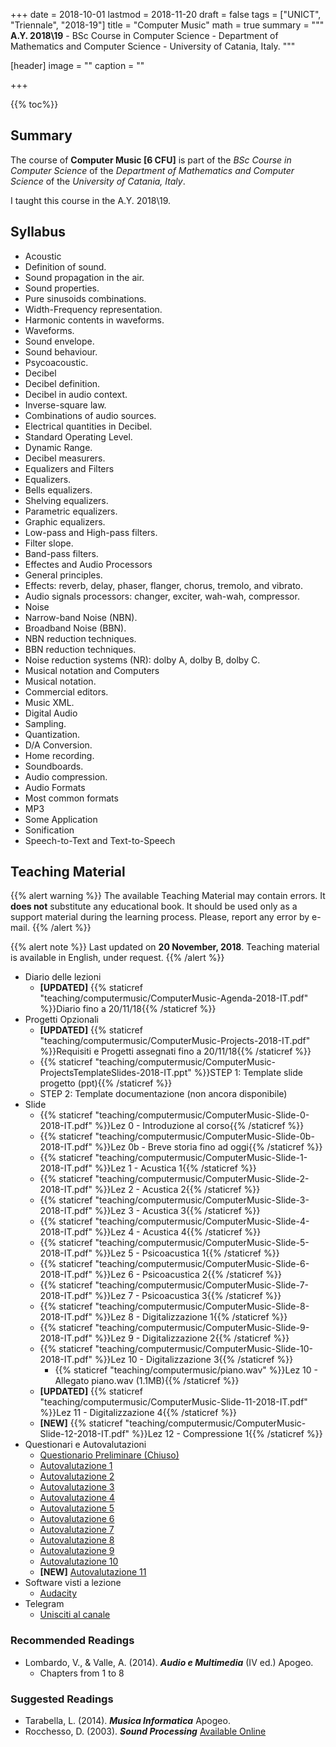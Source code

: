 +++
date = 2018-10-01
lastmod = 2018-11-20
draft = false
tags = ["UNICT", "Triennale", "2018-19"]
title = "Computer Music"
math = true
summary = """
**A.Y. 2018\\19** - BSc Course in Computer Science - Department of Mathematics and Computer Science - University of Catania, Italy.
"""

[header]
image = ""
caption = ""

+++

{{% toc%}}

## Summary

The course of **Computer Music [6 CFU]** is part of the *BSc Course in Computer Science* of the *Department of Mathematics and Computer Science* of the *University of Catania, Italy*.

I taught this course in the A.Y. 2018\\19.

## Syllabus

*	Acoustic 
  * Definition of sound.
  * Sound propagation in the air.
  * Sound properties.
  * Pure sinusoids combinations.
  * Width-Frequency representation.
  * Harmonic contents in waveforms.
  * Waveforms.
  * Sound envelope.
  * Sound behaviour.
  * Psycoacoustic.
*	Decibel 
  * Decibel definition.
  * Decibel in audio context.
  * Inverse-square law.
  * Combinations of audio sources.
  * Electrical quantities in Decibel.
  * Standard Operating Level.
  * Dynamic Range.
  * Decibel measurers.
*	Equalizers and Filters
  * Equalizers.
  * Bells equalizers.
  * Shelving equalizers.
  * Parametric equalizers.
  * Graphic equalizers.
  * Low-pass and High-pass filters.
  * Filter slope.
  * Band-pass filters.
*	Effectes and Audio Processors
  * General principles.
  * Effects: reverb, delay, phaser, flanger, chorus, tremolo, and vibrato.
  * Audio signals processors: changer, exciter, wah-wah, compressor.
*	Noise 
  * Narrow-band Noise (NBN).
  * Broadband Noise (BBN).
  * NBN reduction techniques.
  * BBN reduction techniques.
  * Noise reduction systems (NR): dolby A, dolby B, dolby C.
*	Musical notation and Computers 
  * Musical notation.
  * Commercial editors.
  * Music XML.
*	Digital Audio 
  * Sampling.
  * Quantization.
  * D/A Conversion.
  * Home recording.
  * Soundboards.
  * Audio compression.
*	Audio Formats
  * Most common formats
  * MP3
*	Some Application 
  * Sonification
  * Speech-to-Text and Text-to-Speech 


## Teaching Material

{{% alert warning %}}
The available Teaching Material may contain errors. It **does not** substitute any educational book. It should be used only as a support material during the learning process. Please, report any error by e-mail.
{{% /alert %}}

{{% alert note %}}
Last updated on **20 November, 2018**. Teaching material is available in English, under request.
{{% /alert %}}

* Diario delle lezioni
  * **[UPDATED]** {{% staticref "teaching/computermusic/ComputerMusic-Agenda-2018-IT.pdf" %}}Diario fino a 20/11/18{{% /staticref %}}
* Progetti Opzionali
  * **[UPDATED]** {{% staticref "teaching/computermusic/ComputerMusic-Projects-2018-IT.pdf" %}}Requisiti e Progetti assegnati fino a 20/11/18{{% /staticref %}}
  * {{% staticref "teaching/computermusic/ComputerMusic-ProjectsTemplateSlides-2018-IT.ppt" %}}STEP 1: Template slide progetto (ppt){{% /staticref %}}
  * STEP 2: Template documentazione (non ancora disponibile)
* Slide
  * {{% staticref "teaching/computermusic/ComputerMusic-Slide-0-2018-IT.pdf" %}}Lez 0 - Introduzione al corso{{% /staticref %}}
  * {{% staticref "teaching/computermusic/ComputerMusic-Slide-0b-2018-IT.pdf" %}}Lez 0b - Breve storia fino ad oggi{{% /staticref %}}
  * {{% staticref "teaching/computermusic/ComputerMusic-Slide-1-2018-IT.pdf" %}}Lez 1 - Acustica 1{{% /staticref %}}
  * {{% staticref "teaching/computermusic/ComputerMusic-Slide-2-2018-IT.pdf" %}}Lez 2 - Acustica 2{{% /staticref %}}
  * {{% staticref "teaching/computermusic/ComputerMusic-Slide-3-2018-IT.pdf" %}}Lez 3 - Acustica 3{{% /staticref %}}
  * {{% staticref "teaching/computermusic/ComputerMusic-Slide-4-2018-IT.pdf" %}}Lez 4 - Acustica 4{{% /staticref %}}
  * {{% staticref "teaching/computermusic/ComputerMusic-Slide-5-2018-IT.pdf" %}}Lez 5 - Psicoacustica 1{{% /staticref %}}
  * {{% staticref "teaching/computermusic/ComputerMusic-Slide-6-2018-IT.pdf" %}}Lez 6 - Psicoacustica 2{{% /staticref %}}
  * {{% staticref "teaching/computermusic/ComputerMusic-Slide-7-2018-IT.pdf" %}}Lez 7 - Psicoacustica 3{{% /staticref %}}
  * {{% staticref "teaching/computermusic/ComputerMusic-Slide-8-2018-IT.pdf" %}}Lez 8 - Digitalizzazione 1{{% /staticref %}}
  * {{% staticref "teaching/computermusic/ComputerMusic-Slide-9-2018-IT.pdf" %}}Lez 9 - Digitalizzazione 2{{% /staticref %}}
  * {{% staticref "teaching/computermusic/ComputerMusic-Slide-10-2018-IT.pdf" %}}Lez 10 - Digitalizzazione 3{{% /staticref %}}
      * {{% staticref "teaching/computermusic/piano.wav" %}}Lez 10 - Allegato piano.wav (1.1MB){{% /staticref %}}
  * **[UPDATED]** {{% staticref "teaching/computermusic/ComputerMusic-Slide-11-2018-IT.pdf" %}}Lez 11 - Digitalizzazione 4{{% /staticref %}}
  * **[NEW]** {{% staticref "teaching/computermusic/ComputerMusic-Slide-12-2018-IT.pdf" %}}Lez 12 - Compressione 1{{% /staticref %}}
* Questionari e Autovalutazioni
  * [Questionario Preliminare (Chiuso)](https://goo.gl/forms/OWH3weis5k3QeFEn1)
  * [Autovalutazione 1](https://docs.google.com/forms/d/e/1FAIpQLScbo5AWAQBqyduSNrufYtntJrnN-dMSKDuHCygybcJiull-Yg/viewform?usp=sf_link)
  * [Autovalutazione 2](https://docs.google.com/forms/d/e/1FAIpQLSfeXqrNIHASVKdiPpJORSt9wDg00XiVMgXkZSNJ9Bmi_LiTqA/viewform?usp=sf_link)
  * [Autovalutazione 3](https://docs.google.com/forms/d/e/1FAIpQLSc0-xXW0U0ecclRN5qOj6zXEdLobZSbxECnzEW7XV2NaEq26A/viewform?usp=sf_link)
  * [Autovalutazione 4](https://docs.google.com/forms/d/e/1FAIpQLSfsQen8H3N-UpxYCBP1sOfT2L3XbzxsujpwvCVN6ErNjy2C5g/viewform?usp=sf_link)
  * [Autovalutazione 5](https://docs.google.com/forms/d/e/1FAIpQLScBNhtcvLGQPcS8rRkE5dtJEYAWTvc0ZJXZeWpn0fzAqmnQGw/viewform?usp=sf_link)
  * [Autovalutazione 6](https://docs.google.com/forms/d/e/1FAIpQLSeJC42NNwRhYCR9iSNYhcwbrDpt4aXa3xOe5w-lq-nEK48aKA/viewform?usp=sf_link)
  * [Autovalutazione 7](https://docs.google.com/forms/d/e/1FAIpQLSfjiu7ek8liiqK2qkBgRnP4FlmB2tLXLKgE6zEE974s_icQuw/viewform?usp=sf_link)
  * [Autovalutazione 8](https://docs.google.com/forms/d/e/1FAIpQLSd8DF05EOltQHdx80_URUSd8yAREhYnhu3pcZQCeAZD5FIY2w/viewform?usp=sf_link)
  * [Autovalutazione 9](https://docs.google.com/forms/d/e/1FAIpQLSftZS9f8Mn7LPk-wdo06owSKc93CJBYhuxaJ9MxuSbxhlIw_Q/viewform?usp=sf_link)
  * [Autovalutazione 10](https://docs.google.com/forms/d/e/1FAIpQLSdso6kapN6kwFtNfJVdNj4tLaZU-PuEZefmvbXZuVABKD-3Qw/viewform?usp=sf_link)
  * **[NEW]** [Autovalutazione 11](https://docs.google.com/forms/d/e/1FAIpQLScekS3FOM7YcLGUubS6GCp5PjZGM5PcvjDaFOEAFWnE4x3e8Q/viewform?usp=sf_link)
* Software visti a lezione
  * [Audacity](https://www.audacityteam.org/)
* Telegram
  * [Unisciti al canale](https://t.me/joinchat/D902yQ-X0HyVY_5JJtWUmA)

### Recommended Readings

* Lombardo, V., & Valle, A. (2014). _**Audio e Multimedia**_ (IV ed.) Apogeo.
  * Chapters from 1 to 8


### Suggested Readings

* Tarabella, L. (2014). _**Musica Informatica**_ Apogeo.
* Rocchesso, D. (2003). _**Sound Processing**_ [Available Online](https://ia600309.us.archive.org/13/items/IntroductionToSoundProcessing/vsp.pdf)